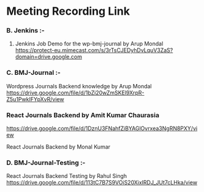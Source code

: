 # Meeting Recording Link 


### B. Jenkins :-  
1. Jenkins Job Demo for the wp-bmj-journal by Arup Mondal
https://protect-eu.mimecast.com/s/3rTsCJEDyhDvLquV3ZaS?domain=drive.google.com


### C. BMJ-Journal :-
Wordpress Journals Backend knowledge by Arup Mondal
https://drive.google.com/file/d/1bZi20wZmSKEl9XrpR-Z5u1PwkIFYpXvR/view

### React  Journals Backend  by Amit Kumar Chaurasia
https://drive.google.com/file/d/1DznU3FNahfZiBYAGlOvrxea3NgRN8PXY/view

React  Journals Backend  by Monal Kumar

### D. BMJ-Journal-Testing :-
React  Journals Backend Testing by Rahul Singh
https://drive.google.com/file/d/113tC7B7S9VOiS20XixIRDJ_JUt7cLHka/view

